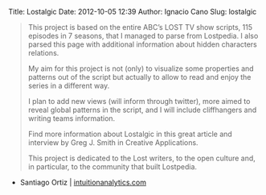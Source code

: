 Title: Lostalgic
Date: 2012-10-05 12:39
Author: Ignacio Cano
Slug: lostalgic

> This project is based on the entire ABC’s LOST TV show scripts, 115
> episodes in 7 seasons, that I managed to parse from Lostpedia. I also
> parsed this page with additional information about hidden characters
> relations.
>
> My aim for this project is not (only) to visualize some properties and
> patterns out of the script but actually to allow to read and enjoy the
> series in a different way.
>
> I plan to add new views (will inform through twitter), more aimed to
> reveal global patterns in the script, and I will include cliffhangers
> and writing teams information.
>
> Find more information about Lostalgic in this great article and
> interview by Greg J. Smith in Creative Applications.
>
> This project is dedicated to the Lost writers, to the open culture
> and, in particular, to the community that built Lostpedia.

- Santiago Ortiz | [intuitionanalytics.com][]

  [intuitionanalytics.com]: http://intuitionanalytics.com/other/lostalgic/
    "Lostalgic"
